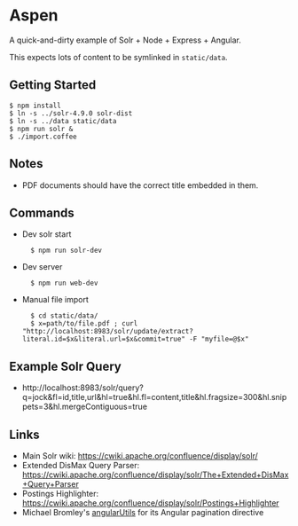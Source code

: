 # Aspen

A quick-and-dirty example of Solr + Node + Express + Angular.

This expects lots of content to be symlinked in `static/data`.

## Getting Started

    $ npm install
    $ ln -s ../solr-4.9.0 solr-dist
    $ ln -s ../data static/data
    $ npm run solr &
    $ ./import.coffee

## Notes

* PDF documents should have the correct title embedded in them.

## Commands

- Dev solr start

        $ npm run solr-dev

- Dev server

        $ npm run web-dev

- Manual file import

        $ cd static/data/
        $ x=path/to/file.pdf ; curl "http://localhost:8983/solr/update/extract?literal.id=$x&literal.url=$x&commit=true" -F "myfile=@$x"

## Example Solr Query

* http://localhost:8983/solr/query?q=jock&fl=id,title,url&hl=true&hl.fl=content,title&hl.fragsize=300&hl.snippets=3&hl.mergeContiguous=true

## Links

* Main Solr wiki: https://cwiki.apache.org/confluence/display/solr/
* Extended DisMax Query Parser: https://cwiki.apache.org/confluence/display/solr/The+Extended+DisMax+Query+Parser
* Postings Highlighter: https://cwiki.apache.org/confluence/display/solr/Postings+Highlighter
* Michael Bromley's [angularUtils](https://github.com/michaelbromley/angularUtils) for its Angular pagination directive
